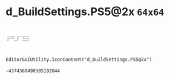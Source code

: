 # d_BuildSettings.PS5@2x `64x64`
<img src="/img/d_BuildSettings.PS5@2x.png" width=64 height=64>

``` CSharp
EditorGUIUtility.IconContent("d_BuildSettings.PS5@2x")
```
```
-4374360490385192044
```
